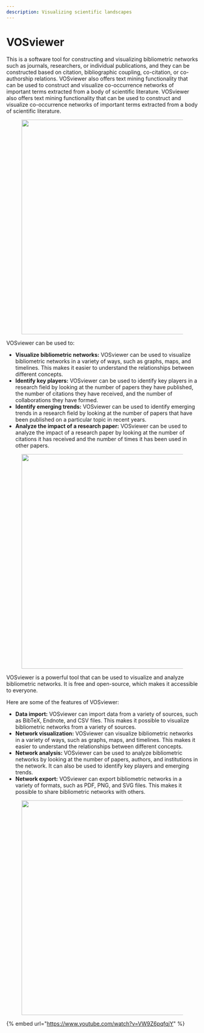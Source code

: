 ```yaml
---
description: Visualizing scientific landscapes
---
```


# VOSviewer

This is a software tool for constructing and visualizing bibliometric networks such as journals, researchers, or individual publications, and they can be constructed based on citation, bibliographic coupling, co-citation, or co-authorship relations. VOSviewer also offers text mining functionality that can be used to construct and visualize co-occurrence networks of important terms extracted from a body of scientific literature. VOSviewer also offers text mining functionality that can be used to construct and visualize co-occurrence networks of important terms extracted from a body of scientific literature.

<figure><img src="https://www.vosviewer.com/media/images/content/ea30284dd349a3651f465ac581592983_large.png" alt="" width="563"></figure>

VOSviewer can be used to:

* **Visualize bibliometric networks:** VOSviewer can be used to visualize bibliometric networks in a variety of ways, such as graphs, maps, and timelines. This makes it easier to understand the relationships between different concepts.
* **Identify key players:** VOSviewer can be used to identify key players in a research field by looking at the number of papers they have published, the number of citations they have received, and the number of collaborations they have formed.
* **Identify emerging trends:** VOSviewer can be used to identify emerging trends in a research field by looking at the number of papers that have been published on a particular topic in recent years.
* **Analyze the impact of a research paper:** VOSviewer can be used to analyze the impact of a research paper by looking at the number of citations it has received and the number of times it has been used in other papers.

<figure><img src="https://www.vosviewer.com/media/images/content/a85a6c4ea4be8fe712929d0ecff44b58_large.png" alt="" width="563"></figure>

VOSviewer is a powerful tool that can be used to visualize and analyze bibliometric networks. It is free and open-source, which makes it accessible to everyone.

Here are some of the features of VOSviewer:

* **Data import:** VOSviewer can import data from a variety of sources, such as BibTeX, Endnote, and CSV files. This makes it possible to visualize bibliometric networks from a variety of sources.
* **Network visualization:** VOSviewer can visualize bibliometric networks in a variety of ways, such as graphs, maps, and timelines. This makes it easier to understand the relationships between different concepts.
* **Network analysis:** VOSviewer can be used to analyze bibliometric networks by looking at the number of papers, authors, and institutions in the network. It can also be used to identify key players and emerging trends.
* **Network export:** VOSviewer can export bibliometric networks in a variety of formats, such as PDF, PNG, and SVG files. This makes it possible to share bibliometric networks with others.

<figure><img src="https://www.vosviewer.com/media/images/content/08a8dd14196910a1715cedf5df544371_large.png" alt="" width="563"></figure>

{% embed url="https://www.youtube.com/watch?v=VW9Z6pqfqjY" %}
